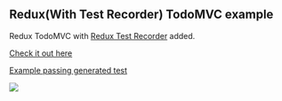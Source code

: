 ## Redux(With Test Recorder) TodoMVC example

Redux TodoMVC with <a href="http://github.com/conorhastings/redux-test-recorder">Redux Test Recorder</a> added.

<a href="http://conorhastings.com/todo-mvc-redux-test-recorder">Check it out here</a>

<a href="https://github.com/conorhastings/todo-mvc-redux-test-recorder/blob/gh-pages/gen-test.js">Example passing generated test</a>


<img src="http://i.imgur.com/TCB1wcW.gif" />